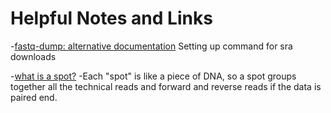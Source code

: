 # Helpful Notes and Links

-[fastq-dump: alternative documentation](https://edwards.sdsu.edu/research/fastq-dump/)  Setting up command for sra downloads

-[what is a spot?](https://www.biostars.org/p/178586/)
  -Each "spot" is like a piece of DNA, so a spot groups together all the technical reads and forward and reverse reads if the data is paired end.
